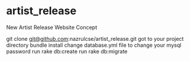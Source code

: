 # artist_release
New Artist Release Website Concept

git clone git@github.com:nazrulcse/artist_release.git
got to your project directory
bundle install
change database.yml file to change your mysql password
run rake db:create
run rake db:migrate
